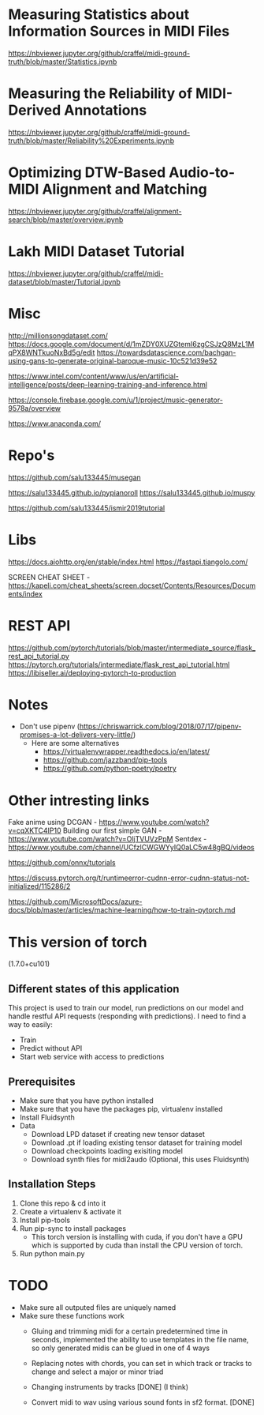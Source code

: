 # Measuring Statistics about Information Sources in MIDI Files
https://nbviewer.jupyter.org/github/craffel/midi-ground-truth/blob/master/Statistics.ipynb

# Measuring the Reliability of MIDI-Derived Annotations
https://nbviewer.jupyter.org/github/craffel/midi-ground-truth/blob/master/Reliability%20Experiments.ipynb

# Optimizing DTW-Based Audio-to-MIDI Alignment and Matching
https://nbviewer.jupyter.org/github/craffel/alignment-search/blob/master/overview.ipynb

# Lakh MIDI Dataset Tutorial
https://nbviewer.jupyter.org/github/craffel/midi-dataset/blob/master/Tutorial.ipynb


# Misc
http://millionsongdataset.com/
https://docs.google.com/document/d/1mZDY0XUZGtemI6zgCSJzQ8MzL1MqPX8WNTkuoNxBd5g/edit
https://towardsdatascience.com/bachgan-using-gans-to-generate-original-baroque-music-10c521d39e52

https://www.intel.com/content/www/us/en/artificial-intelligence/posts/deep-learning-training-and-inference.html

https://console.firebase.google.com/u/1/project/music-generator-9578a/overview

https://www.anaconda.com/

# Repo's
https://github.com/salu133445/musegan

https://salu133445.github.io/pypianoroll
https://salu133445.github.io/muspy

https://github.com/salu133445/ismir2019tutorial

# Libs
https://docs.aiohttp.org/en/stable/index.html
https://fastapi.tiangolo.com/

SCREEN CHEAT SHEET - https://kapeli.com/cheat_sheets/screen.docset/Contents/Resources/Documents/index


# REST API
https://github.com/pytorch/tutorials/blob/master/intermediate_source/flask_rest_api_tutorial.py
https://pytorch.org/tutorials/intermediate/flask_rest_api_tutorial.html
https://libiseller.ai/deploying-pytorch-to-production


# Notes
- Don't use pipenv (https://chriswarrick.com/blog/2018/07/17/pipenv-promises-a-lot-delivers-very-little/)
    - Here are some alternatives
        * https://virtualenvwrapper.readthedocs.io/en/latest/
        * https://github.com/jazzband/pip-tools
        * https://github.com/python-poetry/poetry


# Other intresting links
Fake anime using DCGAN - https://www.youtube.com/watch?v=cqXKTC4IP10
Building our first simple GAN - https://www.youtube.com/watch?v=OljTVUVzPpM
Sentdex - https://www.youtube.com/channel/UCfzlCWGWYyIQ0aLC5w48gBQ/videos

https://github.com/onnx/tutorials

https://discuss.pytorch.org/t/runtimeerror-cudnn-error-cudnn-status-not-initialized/115286/2

https://github.com/MicrosoftDocs/azure-docs/blob/master/articles/machine-learning/how-to-train-pytorch.md

# This version of torch
(1.7.0+cu101)

## Different states of this application
This project is used to train our model, run predictions on our model and handle restful API requests (responding with predictions).
I need to find a way to easily:
- Train
- Predict without API
- Start web service with access to predictions



## Prerequisites
* Make sure that you have python installed
* Make sure that you have the packages pip, virtualenv installed
* Install Fluidsynth
* Data
    * Download LPD dataset if creating new tensor dataset
    * Download .pt if loading existing tensor dataset for training model 
    * Download checkpoints loading exisiting model
    * Download synth files for midi2audo (Optional, this uses Fluidsynth)


## Installation Steps
1. Clone this repo & cd into it
2. Create a virtualenv & activate it
3. Install pip-tools
4. Run pip-sync to install packages
    * This torch version is installing with cuda, if you don't have a GPU which is supported by cuda than install the CPU version of torch.
5. Run python main.py

# TODO
- Make sure all outputed files are uniquely named
- Make sure these functions work
    - Gluing and trimming midi for a certain predetermined time in seconds, implemented the ability to use templates in the file name, so only generated midis can be glued in one of 4 ways

    - Replacing notes with chords, you can set in which track or tracks to change and select a major or minor triad

    - Changing instruments by tracks [DONE] (I think)
    - Convert midi to wav using various sound fonts in sf2 format. [DONE]